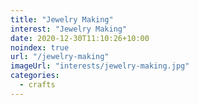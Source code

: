 ```yaml
---
title: "Jewelry Making"
interest: "Jewelry Making"
date: 2020-12-30T11:10:26+10:00
noindex: true
url: "/jewelry-making"
imageUrl: "interests/jewelry-making.jpg"
categories:
  - crafts
---
```

